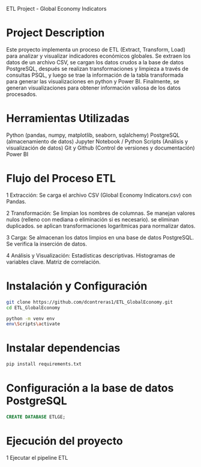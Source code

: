 ETL Project - Global Economy Indicators

# Project Description

Este proyecto implementa un proceso de ETL (Extract, Transform, Load) para analizar y visualizar indicadores económicos globales.
Se extraen los datos de un archivo CSV, se cargan los datos crudos a la base de datos PostgreSQL, después se realizan transformaciones y limpieza a través de consultas PSQL, y luego se trae la información de la tabla transformada para generar las visualizaciones en python y Power BI. Finalmente, se generan visualizaciones para obtener información valiosa de los datos procesados.

# Herramientas Utilizadas

Python (pandas, numpy, matplotlib, seaborn, sqlalchemy)
PostgreSQL (almacenamiento de datos)
Jupyter Notebook / Python Scripts (Análisis y visualización de datos)
Git y Github (Control de versiones y documentación)
Power BI

# Flujo del Proceso ETL

1 Extracción: Se carga el archivo CSV (Global Economy Indicators.csv) con Pandas.

2 Transformación: 
Se limpian los nombres de columnas.
Se manejan valores nulos (relleno con mediana o eliminación si es necesario).
se eliminan duplicados.
se aplican transformaciones logarítmicas para normalizar datos.

3 Carga:
Se almacenan los datos limpios en una base de datos PostgreSQL.
Se verifica la inserción de datos.

4 Análisis y Visualización:
Estadísticas descriptivas.
Histogramas de variables clave.
Matriz de correlación.

# Instalación y Configuración
```bash
git clone https://github.com/dcontreras1/ETL_GlobalEconomy.git
cd ETL_GlobalEconomy
```

```bash
python -m venv env
env\Scripts\activate
```

# Instalar dependencias
```bash
pip install requirements.txt
```

# Configuración a la base de datos PostgreSQL
```sql
CREATE DATABASE ETLGE;
```

# Ejecución del proyecto

1 Ejecutar el pipeline ETL


